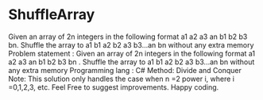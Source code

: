 # ShuffleArray
Given an array of 2n integers in the following format a1 a2 a3 an b1 b2 b3 bn. Shuffle the array to a1 b1 a2 b2 a3 b3...an bn without any extra memory
Problem statement : Given an array of 2n integers in the following format a1 a2 a3 an b1 b2 b3 bn . Shuffle the array to a1 b1 a2 b2 a3 b3...an bn without any extra memory
Programming lang : C#
Method: Divide and Conquer
Note:  This solution	only	handles the case when n	=2 power i, where i	=0,1,2,3,	etc.
Feel Free to suggest improvements. Happy coding.
